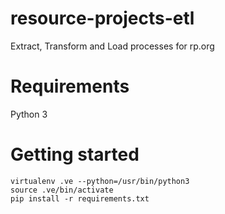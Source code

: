 # resource-projects-etl
Extract, Transform and Load processes for rp.org

# Requirements

Python 3

# Getting started

```
virtualenv .ve --python=/usr/bin/python3
source .ve/bin/activate
pip install -r requirements.txt
```
